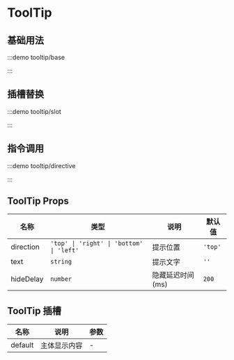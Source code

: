 <script>
if (!import.meta.env.SSR) {
    document.body.classList.add('vp-raw')
}
</script>

# ToolTip

## 基础用法

:::demo tooltip/base

:::

## 插槽替换

:::demo tooltip/slot

:::

## 指令调用

:::demo tooltip/directive

:::

## ToolTip Props

| 名称      | 类型                                     | 说明             | 默认值  |
| --------- | ---------------------------------------- | ---------------- | ------- |
| direction | `'top' \| 'right' \| 'bottom' \| 'left'` | 提示位置         | `'top'` |
| text      | `string`                                 | 提示文字         | `''`    |
| hideDelay | `number`                                 | 隐藏延迟时间(ms) | `200`   |

## ToolTip 插槽

| 名称    | 说明         | 参数 |
| ------- | ------------ | ---- |
| default | 主体显示内容 | -    |
